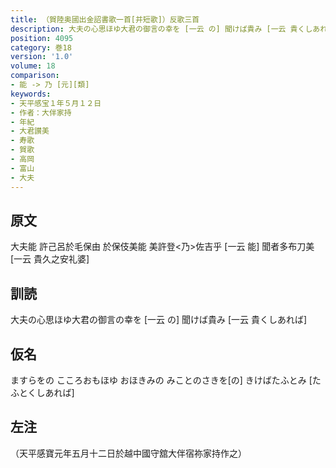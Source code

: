 ```yaml
---
title: （賀陸奥國出金詔書歌一首[并短歌]）反歌三首
description: 大夫の心思ほゆ大君の御言の幸を [一云 の] 聞けば貴み [一云 貴くしあれば]
position: 4095
category: 巻18
version: '1.0'
volume: 18
comparison:
- 能 -> 乃 [元][類]
keywords:
- 天平感宝１年５月１２日
- 作者：大伴家持
- 年紀
- 大君讃美
- 寿歌
- 賀歌
- 高岡
- 富山
- 大夫
---
```


## 原文

大夫能 許己呂於毛保由 於保伎美能 美許登<乃>佐吉乎 [一云 能] 聞者多布刀美 [一云 貴久之安礼婆]

## 訓読

大夫の心思ほゆ大君の御言の幸を [一云 の] 聞けば貴み [一云 貴くしあれば]

## 仮名

ますらをの こころおもほゆ おほきみの みことのさきを[の] きけばたふとみ [たふとくしあれば]

## 左注

（天平感寶元年五月十二日於越中國守舘大伴宿祢家持作之）
